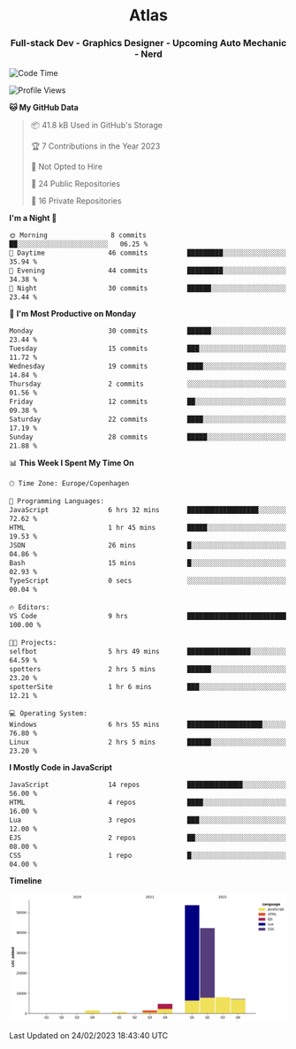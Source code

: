 <h1 align="center">Atlas</h1>
<h3 align="center">Full-stack Dev - Graphics Designer - Upcoming Auto Mechanic - Nerd</h3>

<!--START_SECTION:waka-->
![Code Time](http://img.shields.io/badge/Code%20Time-848%20hrs%2051%20mins-blue)

![Profile Views](http://img.shields.io/badge/Profile%20Views-0-blue)

**🐱 My GitHub Data** 

> 📦 41.8 kB Used in GitHub's Storage 
 > 
> 🏆 7 Contributions in the Year 2023
 > 
> 🚫 Not Opted to Hire
 > 
> 📜 24 Public Repositories 
 > 
> 🔑 16 Private Repositories 
 > 
**I'm a Night 🦉** 

```text
🌞 Morning                8 commits           ██░░░░░░░░░░░░░░░░░░░░░░░   06.25 % 
🌆 Daytime                46 commits          █████████░░░░░░░░░░░░░░░░   35.94 % 
🌃 Evening                44 commits          █████████░░░░░░░░░░░░░░░░   34.38 % 
🌙 Night                  30 commits          ██████░░░░░░░░░░░░░░░░░░░   23.44 % 
```
📅 **I'm Most Productive on Monday** 

```text
Monday                   30 commits          ██████░░░░░░░░░░░░░░░░░░░   23.44 % 
Tuesday                  15 commits          ███░░░░░░░░░░░░░░░░░░░░░░   11.72 % 
Wednesday                19 commits          ████░░░░░░░░░░░░░░░░░░░░░   14.84 % 
Thursday                 2 commits           ░░░░░░░░░░░░░░░░░░░░░░░░░   01.56 % 
Friday                   12 commits          ██░░░░░░░░░░░░░░░░░░░░░░░   09.38 % 
Saturday                 22 commits          ████░░░░░░░░░░░░░░░░░░░░░   17.19 % 
Sunday                   28 commits          █████░░░░░░░░░░░░░░░░░░░░   21.88 % 
```


📊 **This Week I Spent My Time On** 

```text
🕑︎ Time Zone: Europe/Copenhagen

💬 Programming Languages: 
JavaScript               6 hrs 32 mins       ██████████████████░░░░░░░   72.62 % 
HTML                     1 hr 45 mins        █████░░░░░░░░░░░░░░░░░░░░   19.53 % 
JSON                     26 mins             █░░░░░░░░░░░░░░░░░░░░░░░░   04.86 % 
Bash                     15 mins             █░░░░░░░░░░░░░░░░░░░░░░░░   02.93 % 
TypeScript               0 secs              ░░░░░░░░░░░░░░░░░░░░░░░░░   00.04 % 

🔥 Editors: 
VS Code                  9 hrs               █████████████████████████   100.00 % 

🐱‍💻 Projects: 
selfbot                  5 hrs 49 mins       ████████████████░░░░░░░░░   64.59 % 
spotters                 2 hrs 5 mins        ██████░░░░░░░░░░░░░░░░░░░   23.20 % 
spotterSite              1 hr 6 mins         ███░░░░░░░░░░░░░░░░░░░░░░   12.21 % 

💻 Operating System: 
Windows                  6 hrs 55 mins       ███████████████████░░░░░░   76.80 % 
Linux                    2 hrs 5 mins        ██████░░░░░░░░░░░░░░░░░░░   23.20 % 
```

**I Mostly Code in JavaScript** 

```text
JavaScript               14 repos            ██████████████░░░░░░░░░░░   56.00 % 
HTML                     4 repos             ████░░░░░░░░░░░░░░░░░░░░░   16.00 % 
Lua                      3 repos             ███░░░░░░░░░░░░░░░░░░░░░░   12.00 % 
EJS                      2 repos             ██░░░░░░░░░░░░░░░░░░░░░░░   08.00 % 
CSS                      1 repo              █░░░░░░░░░░░░░░░░░░░░░░░░   04.00 % 
```



**Timeline**

![Lines of Code chart](https://raw.githubusercontent.com/Atlas7005/Atlas7005/master/assets/bar_graph.png)


 Last Updated on 24/02/2023 18:43:40 UTC
<!--END_SECTION:waka-->
